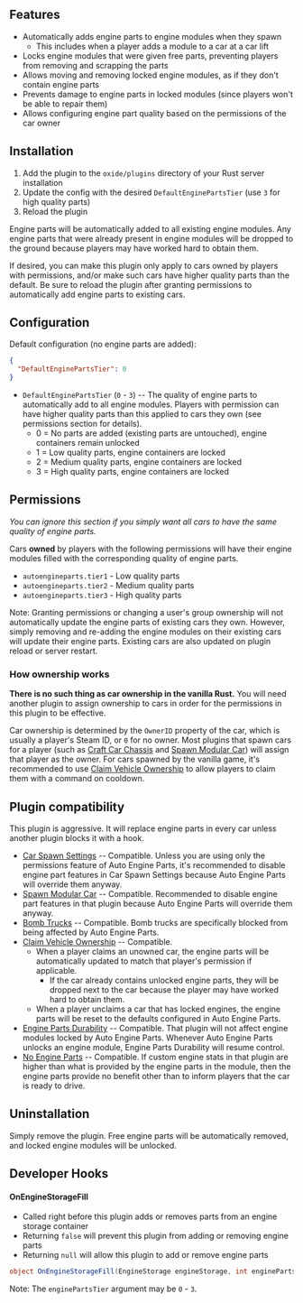 ## Features

- Automatically adds engine parts to engine modules when they spawn
  - This includes when a player adds a module to a car at a car lift
- Locks engine modules that were given free parts, preventing players from removing and scrapping the parts
- Allows moving and removing locked engine modules, as if they don't contain engine parts
- Prevents damage to engine parts in locked modules (since players won't be able to repair them)
- Allows configuring engine part quality based on the permissions of the car owner

## Installation

1. Add the plugin to the `oxide/plugins` directory of your Rust server installation
2. Update the config with the desired `DefaultEnginePartsTier` (use `3` for high quality parts)
3. Reload the plugin

Engine parts will be automatically added to all existing engine modules. Any engine parts that were already present in engine modules will be dropped to the ground because players may have worked hard to obtain them.

If desired, you can make this plugin only apply to cars owned by players with permissions, and/or make such cars have higher quality parts than the default. Be sure to reload the plugin after granting permissions to automatically add engine parts to existing cars.

## Configuration

Default configuration (no engine parts are added):

```json
{
  "DefaultEnginePartsTier": 0
}
```

- `DefaultEnginePartsTier` (`0` - `3`) -- The quality of engine parts to automatically add to all engine modules. Players with permission can have higher quality parts than this applied to cars they own (see permissions section for details).
  - 0 = No parts are added (existing parts are untouched), engine containers remain unlocked
  - 1 = Low quality parts, engine containers are locked
  - 2 = Medium quality parts, engine containers are locked
  - 3 = High quality parts, engine containers are locked

## Permissions

*You can ignore this section if you simply want all cars to have the same quality of engine parts.*

Cars **owned** by players with the following permissions will have their engine modules filled with the corresponding quality of engine parts.

- `autoengineparts.tier1` - Low quality parts
- `autoengineparts.tier2` - Medium quality parts
- `autoengineparts.tier3` - High quality parts

Note: Granting permissions or changing a user's group ownership will not automatically update the engine parts of existing cars they own. However, simply removing and re-adding the engine modules on their existing cars will update their engine parts. Existing cars are also updated on plugin reload or server restart.

### How ownership works

**There is no such thing as car ownership in the vanilla Rust.** You will need another plugin to assign ownership to cars in order for the permissions in this plugin to be effective.

Car ownership is determined by the `OwnerID` property of the car, which is usually a player's Steam ID, or `0` for no owner. Most plugins that spawn cars for a player (such as [Craft Car Chassis](https://umod.org/plugins/craft-car-chassis) and [Spawn Modular Car](https://umod.org/plugins/spawn-modular-car)) will assign that player as the owner. For cars spawned by the vanilla game, it's recommended to use [Claim Vehicle Ownership](https://umod.org/plugins/claim-vehicle-ownership) to allow players to claim them with a command on cooldown.

## Plugin compatibility

This plugin is aggressive. It will replace engine parts in every car unless another plugin blocks it with a hook.

- [Car Spawn Settings](https://umod.org/plugins/car-spawn-settings) -- Compatible. Unless you are using only the permissions feature of Auto Engine Parts, it's recommended to disable engine part features in Car Spawn Settings because Auto Engine Parts will override them anyway.
- [Spawn Modular Car](https://umod.org/plugins/spawn-modular-car) -- Compatible. Recommended to disable engine part features in that plugin because Auto Engine Parts will override them anyway.
- [Bomb Trucks](https://umod.org/plugins/bomb-trucks) -- Compatible. Bomb trucks are specifically blocked from being affected by Auto Engine Parts.
- [Claim Vehicle Ownership](https://umod.org/plugins/claim-vehicle-ownership) -- Compatible.
  - When a player claims an unowned car, the engine parts will be automatically updated to match that player's permission if applicable.
    - If the car already contains unlocked engine parts, they will be dropped next to the car because the player may have worked hard to obtain them.
  - When a player unclaims a car that has locked engines, the engine parts will be reset to the defaults configured in Auto Engine Parts.
- [Engine Parts Durability](https://umod.org/plugins/engine-parts-durability) -- Compatible. That plugin will not affect engine modules locked by Auto Engine Parts. Whenever Auto Engine Parts unlocks an engine module, Engine Parts Durability will resume control.
- [No Engine Parts](https://umod.org/plugins/no-engine-parts) -- Compatible. If custom engine stats in that plugin are higher than what is provided by the engine parts in the module, then the engine parts provide no benefit other than to inform players that the car is ready to drive.

## Uninstallation

Simply remove the plugin. Free engine parts will be automatically removed, and locked engine modules will be unlocked.

## Developer Hooks

#### OnEngineStorageFill

- Called right before this plugin adds or removes parts from an engine storage container
- Returning `false` will prevent this plugin from adding or removing engine parts
- Returning `null` will allow this plugin to add or remove engine parts

```csharp
object OnEngineStorageFill(EngineStorage engineStorage, int enginePartsTier)
```

Note: The `enginePartsTier` argument may be `0` - `3`.
